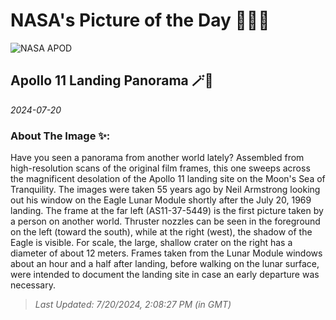 
# NASA's Picture of the Day 🧑‍🚀💫

  ![NASA APOD](https://apod.nasa.gov/apod/image/2407/a11pan1040226lftsm.jpg)
  
  ## Apollo 11 Landing Panorama 🪄🌌
  
  _2024-07-20_
  
  ### About The Image ✨: 
  
  Have you seen a panorama from another world lately? Assembled from high-resolution scans of the original film frames, this one sweeps across the magnificent desolation of the Apollo 11 landing site on the Moon's Sea of Tranquility. The images were taken 55 years ago by Neil Armstrong looking out his window on the Eagle Lunar Module shortly after the July 20, 1969 landing. The frame at the far left (AS11-37-5449) is the first picture taken by a person on another world. Thruster nozzles can be seen in the foreground on the left (toward the south), while at the right (west), the shadow of the Eagle is visible. For scale, the large, shallow crater on the right has a diameter of about 12 meters. Frames taken from the Lunar Module windows about an hour and a half after landing, before walking on the lunar surface, were intended to document the landing site in case an early departure was necessary.
  
  
  
  > _Last Updated: 7/20/2024, 2:08:27 PM (in GMT)_
  
